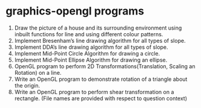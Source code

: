 # graphics-opengl programs 

1. Draw the picture of a house and its surrounding environment using inbuilt functions for line and using different colour patterns.
2. Implement Bresenham’s line drawing algorithm for all types of slope.
3. Implement DDA’s line drawing algorithm for all types of slope.
4. Implement Mid-Point Circle Algorithm for drawing a circle.
5. Implement Mid-Point Ellipse Algorithm for drawing an ellipse.
6. OpenGL program to perform 2D Transformations(Translation, Scaling an Rotation) on a line.
7. Write an OpenGL program to demonstrate rotation of a triangle
   about the origin. 
8. Write an OpenGL program to perform shear transformation on a
   rectangle.
   (File names are provided with respect to question context)
